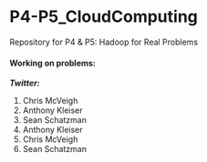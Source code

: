 P4-P5_CloudComputing
====================

Repository for P4 &amp; P5: Hadoop for Real Problems

#### Working on problems:

**_Twitter:_**
1) Chris McVeigh
2) Anthony Kleiser
3) Sean Schatzman
5) Anthony Kleiser
6) Chris McVeigh
10) Sean Schatzman
